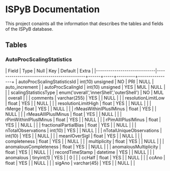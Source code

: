 # ISPyB Documentation

This project conaints all the information that describes the tables and fields of the ISPyB database.

## Tables

### AutoProcScalingStatistics

| Field                       | Type                                      | Null | Key | Default | Extra          |
|-----------------------------|-------------------------------------------+------+-----+---------+----------------+
| autoProcScalingStatisticsId | int(10) unsigned                          | NO   | PRI | NULL    | auto_increment |
| autoProcScalingId           | int(10) unsigned                          | YES  | MUL | NULL    |                |
| scalingStatisticsType       | enum('overall','innerShell','outerShell') | NO   | MUL | overall |                |
| comments                    | varchar(255)                              | YES  |     | NULL    |                |
| resolutionLimitLow          | float                                     | YES  |     | NULL    |                |
| resolutionLimitHigh         | float                                     | YES  |     | NULL    |                |
| rMerge                      | float                                     | YES  |     | NULL    |                |
| rMeasWithinIPlusIMinus      | float                                     | YES  |     | NULL    |                |
| rMeasAllIPlusIMinus         | float                                     | YES  |     | NULL    |                |
| rPimWithinIPlusIMinus       | float                                     | YES  |     | NULL    |                |
| rPimAllIPlusIMinus          | float                                     | YES  |     | NULL    |                |
| fractionalPartialBias       | float                                     | YES  |     | NULL    |                |
| nTotalObservations          | int(10)                                   | YES  |     | NULL    |                |
| nTotalUniqueObservations    | int(10)                                   | YES  |     | NULL    |                |
| meanIOverSigI               | float                                     | YES  |     | NULL    |                |
| completeness                | float                                     | YES  |     | NULL    |                |
| multiplicity                | float                                     | YES  |     | NULL    |                |
| anomalousCompleteness       | float                                     | YES  |     | NULL    |                |
| anomalousMultiplicity       | float                                     | YES  |     | NULL    |                |
| recordTimeStamp             | datetime                                  | YES  |     | NULL    |                |
| anomalous                   | tinyint(1)                                | YES  |     | 0       |                |
| ccHalf                      | float                                     | YES  |     | NULL    |                |
| ccAno                       | float                                     | YES  |     | NULL    |                |
| sigAno                      | varchar(45)                               | YES  |     | NULL    |                |



